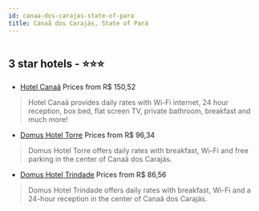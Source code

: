 ```yaml
---
id: canaa-dos-carajas-state-of-para
title: Canaã dos Carajás, State of Pará
---
```


<center><img src="https://static.hotelurbano.com/reservas/prod0/18/18425/5e6a6da380777_hotel-canaa.jpg" alt="" /></center>


##  3 star hotels - ⭐️⭐️⭐️

-    [Hotel Canaã](https://us.hurb.com/hotels/canaa-dos-carajas/hotel-canaa-18425?cmp=18055) Prices from R$ 150,52
   > Hotel Canaã provides daily rates with Wi-Fi internet, 24 hour reception, box bed, flat screen TV, private bathroom, breakfast and much more!
-    [Domus Hotel Torre](https://us.hurb.com/hotels/canaa-dos-carajas/domus-hotel-torre-9673?cmp=18055) Prices from R$ 96,34
   > Domus Hotel Torre offers daily rates with breakfast, Wi-Fi and free parking in the center of Canaã dos Carajás.
-    [Domus Hotel Trindade](https://us.hurb.com/hotels/canaa-dos-carajas/domus-hotel-trindade-9674?cmp=18055) Prices from R$ 86,56
   > Domus Hotel Trindade offers daily rates with breakfast, Wi-Fi and a 24-hour reception in the center of Canaã dos Carajás.
